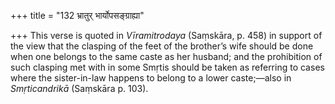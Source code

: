 +++
title = "132 भ्रातुर् भार्योपसङ्ग्राह्या"

+++
This verse is quoted in *Vīramitrodaya* (Saṃskāra, p. 458) in support of
the view that the clasping of the feet of the brother’s wife should be
done when one belongs to the same caste as her husband; and the
prohibition of such clasping met with in some Smṛtis should be taken as
referring to cases where the sister-in-law happens to belong to a lower
caste;—also in *Smṛticandrikā* (Saṃskāra p. 103).


